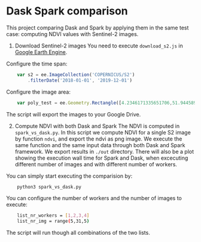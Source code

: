 # Dask Spark comparison

This project comparing Dask and Spark by applying them in the same test case: computing NDVI values with Sentinel-2 images.


1. Download Sentinel-2 images
You need to execute `download_s2.js` in [Google Earth Engine](https://code.earthengine.google.com/). 

Configure the time span:

```javascript
    var s2 = ee.ImageCollection('COPERNICUS/S2')
        .filterDate('2018-01-01', '2019-12-01')
```

Configure the image area:
```javascript
    var poly_test = ee.Geometry.Rectangle([4.2346171335651706,51.944589555395,4.324567695088608,51.989855970508636]);
```

The script will export the images to your Google Drive.


2. Compute NDVI with both Dask and Spark
The NDVI is computed in `spark_vs_dask.py`. In this script we compute NDVI for a single S2 image by function `ndvi`, and export the ndvi as png image. We execute the same function and the same input data through both Dask and Spark framework. We export results in `./out` directory. There will also be a plot showing the execution wall time for Spark and Dask, when excecuting different number of images and with different number of workers.

You can simply start executing the comparision by:

```bash
    python3 spark_vs_dask.py
```

You can configure the number of workers and the number of images to execute:

```bash
    list_nr_workers = [1,2,3,4]
    list_nr_img = range(5,31,5)
```

The script will run though all combinations of the two lists.

